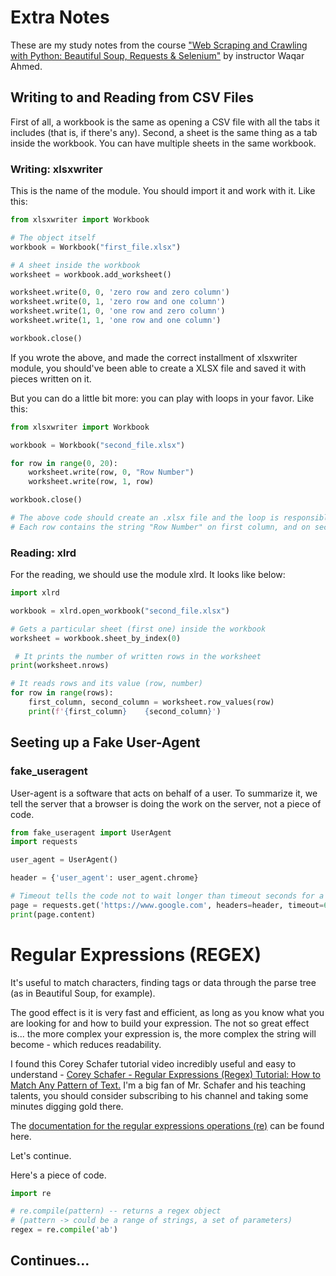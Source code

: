 # Extra Notes

These are my study notes from the course ["Web Scraping and Crawling with Python: Beautiful Soup, Requests & 
Selenium"](https://www.udemy.com/course/web-scraping-with-python-beautifulsoup/)
by instructor Waqar Ahmed.

## Writing to and Reading from CSV Files

First of all, a workbook is the same as opening a CSV file with all the tabs it includes (that is, if there's any). 
Second, a sheet is the same thing as a tab inside the workbook. You can have multiple sheets in the same workbook.

### Writing: xlsxwriter

This is the name of the module. You should import it and work with it. Like this:

```python
from xlsxwriter import Workbook

# The object itself
workbook = Workbook("first_file.xlsx")

# A sheet inside the workbook
worksheet = workbook.add_worksheet()

worksheet.write(0, 0, 'zero row and zero column')
worksheet.write(0, 1, 'zero row and one column')
worksheet.write(1, 0, 'one row and zero column')
worksheet.write(1, 1, 'one row and one column')

workbook.close()
```

If you wrote the above, and made the correct installment of xlsxwriter module, you should've been able to create a 
XLSX file and saved it with pieces written on it. 

But you can do a little bit more: you can play with loops in your favor. Like this:

```python
from xlsxwriter import Workbook

workbook = Workbook("second_file.xlsx")

for row in range(0, 20):
    worksheet.write(row, 0, "Row Number")
    worksheet.write(row, 1, row)

workbook.close()

# The above code should create an .xlsx file and the loop is responsible for writing on the first 20 rows.
# Each row contains the string "Row Number" on first column, and on second column the row number (int)
```

### Reading: xlrd

For the reading, we should use the module xlrd. It looks like below:

```python
import xlrd

workbook = xlrd.open_workbook("second_file.xlsx")

# Gets a particular sheet (first one) inside the workbook
worksheet = workbook.sheet_by_index(0)

 # It prints the number of written rows in the worksheet
print(worksheet.nrows) 

# It reads rows and its value (row, number)
for row in range(rows):
    first_column, second_column = worksheet.row_values(row)
    print(f'{first_column}    {second_column}')
```

## Seeting up a Fake User-Agent

### fake_useragent

User-agent is a software that acts on behalf of a user. To summarize it, we tell the server that a browser is doing 
the work on the server, not a piece of code.

```python
from fake_useragent import UserAgent
import requests

user_agent = UserAgent()

header = {'user_agent': user_agent.chrome}

# Timeout tells the code not to wait longer than timeout seconds for a response
page = requests.get('https://www.google.com', headers=header, timeout=6)
print(page.content)
```

# Regular Expressions (REGEX)

It's useful to match characters, finding tags or data through the parse tree (as in Beautiful Soup, for example).

The good effect is it is very fast and efficient, as long as you know what you are looking for and how to build your 
expression. The not so great effect is... the more complex your expression is, the more complex the string will 
become - which reduces readability.

I found this Corey Schafer tutorial video incredibly useful and easy to understand - [Corey Schafer - Regular 
Expressions (Regex) Tutorial: How to Match Any Pattern of Text.](https://www.youtube.com/watch?v=sa-TUpSx1JA) I'm a 
big fan of Mr. Schafer and his teaching talents, you should consider subscribing to his channel and taking some 
minutes digging gold there.

The [documentation for the regular expressions operations (re)](https://docs.python.org/3/library/re.html) can be found here.

Let's continue.

Here's a piece of code. 

```python
import re

# re.compile(pattern) -- returns a regex object
# (pattern -> could be a range of strings, a set of parameters)
regex = re.compile('ab')


```

## Continues...